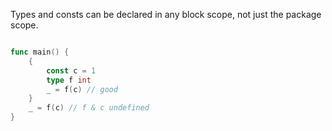 Types and consts can be declared in any block scope, not just the package scope.

```go

func main() {
	{
		const c = 1
		type f int
		_ = f(c) // good
	}
	_ = f(c) // f & c undefined
}
```
